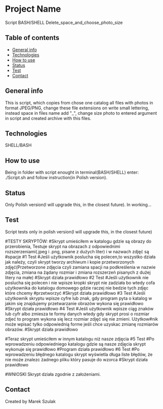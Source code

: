 # Project Name
Script BASH/SHELL Delete_space_and_choose_photo_size

## Table of contents
* [General info](#general-info)
* [Technologies](#technologies)
* [How to use](#how-to-use)
* [Status](#status)
* [Test](#test)
* [Contact](#contact)

## General info
This is script, which copies from chose one catalog all files with photos in format JPEG/PNG, change these file extensions on write small lettering, instead space in files name add "_", change size photo to entered argument in script and created archive with this files.

## Technologies
SHELL/BASH

## How to use
Being in folder with script enought in terminal(BASH/SHELL) enter: ./Script.sh and follow instruction(in Polish version).

## Status
Only Polish version(I will upgrade this, in the closest future).
In working...

## Test
Script tests only in polish version(I will upgrade this, in the closest future)

#TESTY SKRYPTÓW:
#Skrypt umieściłem w katalogu gdzie są obrazy do przerobienia, Testuje skrypt na obrazach z odpowiednimi rozszerzeniami(.jpeg i .png, pisane z dużych liter) i w nazwach zdjęć są #spacje
#1 Test
#Jeśli użytkownik poslucha się polecen,to wszystko działa jak należy, czyli skrypt tworzy archiwum i kopie przetworzonych zdjęć(Przetworzone zdjęcia czyli zamiana spacji na podkreślenia w nazwie zdjęcia, zmiana na źądany rozmiar i zmiana rozszerzeń pisanych z dużej litery na małe)
#Skrypt działa prawidłowo
#2 Test
#Jeśli użytkownik nie poslucha się polecen i nie wpisze kropki skrypt nie zadziała bo wtedy cofa użytkownika do katalogu domowego gdzie raczej nie bedzie tych zdjęc które chcemy #przetworzyć
#Skrypt działa prawidłowo
#3 Test
#Jeśli użytkownik skryptu wpisze cyfre lub znak, gdy program pyta o katalog w jakim się znajdujemy przetwarzanie obrazów wykona się prawidłowo
#Skrypt działa prawidłowo
#4 Test
#Jeśli użytkownik wpisze ciąg znaków lub cyfr albo zmiesza te formy danych wtedy gdy skrypt prosi o rozmiar zdjeć to program wykona się lecz rozmiar zdjęć się nie zmieni. Użytkow#nik może wpisać tylko odpowiednią forme jeśli chce uzyskac zmianę rozmiarów obrazów.
#Skrypt działa prawidłowo

#Teraz skrypt umieściłem w innym katalogu niż nasze zdjęcia
#5 Test
#Po wprowadzeniu odpowiedniego katalogu gdzie są nasze zdjęcia skrypt wykonuje się prawidłowo
#Program działa prawidłowo
#6 Test
#Po wprowadzeniu błędnego katalogu skrypt wyświetla długa liste błędów, że nie może znalezc żadnego pliku który pasuje do wzorca
#Skrypt działa prawidłowo

#WNIOSKI
Skrypt działa zgodnie z założeniami.

## Contact
Created by Marek Szulak
